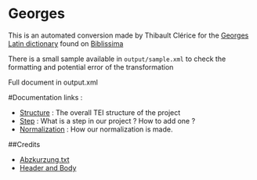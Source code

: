 Georges
=======
This is an automated conversion made by Thibault Clérice for the [Georges Latin dictionary](http://outils.biblissima.fr/collatinus/ressources/Georges_1913.xml) found on [Biblissima](http://outils.biblissima.fr)

There is a small sample available in `output/sample.xml` to check the formatting and potential error of the transformation

Full document in output.xml

#Documentation links :
- [Structure](./documentation/Structure.md) : The overall TEI structure of the project
- [Step](./documentation/Step.md) : What is a step in our project ? How to add one ?
- [Normalization](./documentation/Normalization.md) : How our normalization is made.

##Credits
- [Abzkurzung.txt](http://www.zeno.org/Georges-1913/M/Verzeichnis+der+Abk%C3%BCrzungen)
- [Header and Body](http://outils.biblissima.fr/collatinus/ressources/Georges_1913.xml)